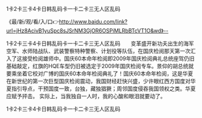 1卡2卡三卡4卡日韩乱码卡一卡二卡三无人区乱码

《最/新/观/看/入/口👉http://www.baidu.com/link?url=jHz8AcivB1yuSpc8sJSrNM3GjOR6OSPiMLRbBTcVT1O&wd》--

1卡2卡三卡4卡日韩乱码卡一卡二卡三无人区乱码　　变革盛开新功夫出生的海军空军、水师陆战队、武装警察特种警察、计划役等队伍，在国庆检阅那天第一次汇入了这接受检阅雄师中。国庆60本命年检阅即2009年国庆检阅典礼总统座驾仍旧基础敲定，红旗的HQE车型仍旧被选定于2009年国庆检阅专车。景仰的胡总统就要乘坐着它校对广博的国庆60本命年检阅典礼了！国庆60本命年检阅，这是华夏在新世纪的第一次巨型国庆检阅震动，我国财经赶快兴盛，少许眼红西方国度对华夏指引导点，干预国度一致，台独，藏独猖獗；周邻国度侵吞我国领权之类。华夏应赋予抨击。
实际上，当我独自一人时，我的心酸和眼泪就要动了。





1卡2卡三卡4卡日韩乱码卡一卡二卡三无人区乱码
